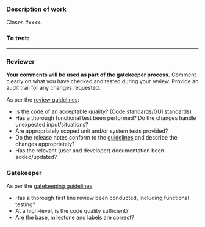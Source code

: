### Description of work

<!-- Please provide an outline and reasoning for the work.
If there is no linked issue provide context.
-->

Closes #xxxx. <!-- One line per closed issue. -->

<!-- If issue raised by user. Do not leak email addresses.
**Report to:** [user name]
-->

### To test:

<!-- Include sufficient instructions for someone unfamiliar with the application to test.
Ok to refer back to instructions in the issue.
-->

<!-- REMEMBER:
- Add release notes in separate file as per ([guidelines](https://developer.mantidproject.org/Standards/ReleaseNotesGuide.html)), or justify their absence.
- Add labels, milestones, etc.
- Ensure the base of this PR is correct (e.g. release-next or main)
-->

---

### Reviewer

**Your comments will be used as part of the gatekeeper process.** Comment clearly on what you have checked and tested during your review. Provide an audit trail for any changes requested.

As per the [review guidelines](http://developer.mantidproject.org/ReviewingAPullRequest.html):

- Is the code of an acceptable quality? ([Code standards](http://developer.mantidproject.org/Standards/)/[GUI standards](http://developer.mantidproject.org/Standards/GUIStandards.html))
- Has a thorough functional test been performed? Do the changes handle unexpected input/situations?
- Are appropriately scoped unit and/or system tests provided?
- Do the release notes conform to the [guidelines](https://developer.mantidproject.org/Standards/ReleaseNotesGuide.html) and describe the changes appropriately?
- Has the relevant (user and developer) documentation been added/updated?

### Gatekeeper

As per the [gatekeeping guidelines](https://developer.mantidproject.org/Gatekeeping.html):

- Has a thorough first line review been conducted, including functional testing?
- At a high-level, is the code quality sufficient?
- Are the base, milestone and labels are correct?

